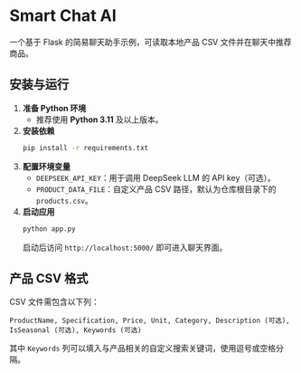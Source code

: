 # Smart Chat AI

一个基于 Flask 的简易聊天助手示例，可读取本地产品 CSV 文件并在聊天中推荐商品。

## 安装与运行

1. **准备 Python 环境**
   - 推荐使用 **Python 3.11** 及以上版本。
2. **安装依赖**
   ```bash
   pip install -r requirements.txt
   ```
3. **配置环境变量**
   - `DEEPSEEK_API_KEY`：用于调用 DeepSeek LLM 的 API key（可选）。
   - `PRODUCT_DATA_FILE`：自定义产品 CSV 路径，默认为仓库根目录下的 `products.csv`。
4. **启动应用**
   ```bash
   python app.py
   ```
   启动后访问 `http://localhost:5000/` 即可进入聊天界面。

## 产品 CSV 格式

CSV 文件需包含以下列：

`ProductName, Specification, Price, Unit, Category, Description (可选), IsSeasonal (可选), Keywords (可选)`

其中 `Keywords` 列可以填入与产品相关的自定义搜索关键词，使用逗号或空格分隔。

